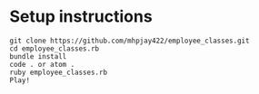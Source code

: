 # Setup instructions

```
git clone https://github.com/mhpjay422/employee_classes.git
cd employee_classes.rb
bundle install
code . or atom .
ruby employee_classes.rb
Play!
```
